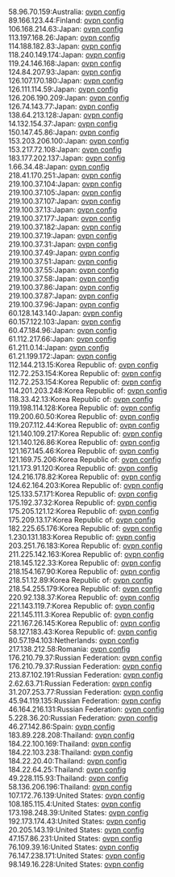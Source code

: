 58.96.70.159:Australia: [ovpn config](vpn/58_96_70_159.ovpn)  
89.166.123.44:Finland: [ovpn config](vpn/89_166_123_44.ovpn)  
106.168.214.63:Japan: [ovpn config](vpn/106_168_214_63.ovpn)  
113.197.168.26:Japan: [ovpn config](vpn/113_197_168_26.ovpn)  
114.188.182.83:Japan: [ovpn config](vpn/114_188_182_83.ovpn)  
118.240.149.174:Japan: [ovpn config](vpn/118_240_149_174.ovpn)  
119.24.146.168:Japan: [ovpn config](vpn/119_24_146_168.ovpn)  
124.84.207.93:Japan: [ovpn config](vpn/124_84_207_93.ovpn)  
126.107.170.180:Japan: [ovpn config](vpn/126_107_170_180.ovpn)  
126.111.114.59:Japan: [ovpn config](vpn/126_111_114_59.ovpn)  
126.206.190.209:Japan: [ovpn config](vpn/126_206_190_209.ovpn)  
126.74.143.77:Japan: [ovpn config](vpn/126_74_143_77.ovpn)  
138.64.213.128:Japan: [ovpn config](vpn/138_64_213_128.ovpn)  
14.132.154.37:Japan: [ovpn config](vpn/14_132_154_37.ovpn)  
150.147.45.86:Japan: [ovpn config](vpn/150_147_45_86.ovpn)  
153.203.206.100:Japan: [ovpn config](vpn/153_203_206_100.ovpn)  
153.217.72.108:Japan: [ovpn config](vpn/153_217_72_108.ovpn)  
183.177.202.137:Japan: [ovpn config](vpn/183_177_202_137.ovpn)  
1.66.34.48:Japan: [ovpn config](vpn/1_66_34_48.ovpn)  
218.41.170.251:Japan: [ovpn config](vpn/218_41_170_251.ovpn)  
219.100.37.104:Japan: [ovpn config](vpn/219_100_37_104.ovpn)  
219.100.37.105:Japan: [ovpn config](vpn/219_100_37_105.ovpn)  
219.100.37.107:Japan: [ovpn config](vpn/219_100_37_107.ovpn)  
219.100.37.13:Japan: [ovpn config](vpn/219_100_37_13.ovpn)  
219.100.37.177:Japan: [ovpn config](vpn/219_100_37_177.ovpn)  
219.100.37.182:Japan: [ovpn config](vpn/219_100_37_182.ovpn)  
219.100.37.19:Japan: [ovpn config](vpn/219_100_37_19.ovpn)  
219.100.37.31:Japan: [ovpn config](vpn/219_100_37_31.ovpn)  
219.100.37.49:Japan: [ovpn config](vpn/219_100_37_49.ovpn)  
219.100.37.51:Japan: [ovpn config](vpn/219_100_37_51.ovpn)  
219.100.37.55:Japan: [ovpn config](vpn/219_100_37_55.ovpn)  
219.100.37.58:Japan: [ovpn config](vpn/219_100_37_58.ovpn)  
219.100.37.86:Japan: [ovpn config](vpn/219_100_37_86.ovpn)  
219.100.37.87:Japan: [ovpn config](vpn/219_100_37_87.ovpn)  
219.100.37.96:Japan: [ovpn config](vpn/219_100_37_96.ovpn)  
60.128.143.140:Japan: [ovpn config](vpn/60_128_143_140.ovpn)  
60.157.122.103:Japan: [ovpn config](vpn/60_157_122_103.ovpn)  
60.47.184.96:Japan: [ovpn config](vpn/60_47_184_96.ovpn)  
61.112.217.66:Japan: [ovpn config](vpn/61_112_217_66.ovpn)  
61.211.0.14:Japan: [ovpn config](vpn/61_211_0_14.ovpn)  
61.21.199.172:Japan: [ovpn config](vpn/61_21_199_172.ovpn)  
112.144.213.15:Korea Republic of: [ovpn config](vpn/112_144_213_15.ovpn)  
112.72.253.154:Korea Republic of: [ovpn config](vpn/112_72_253_154.ovpn)  
112.72.253.154:Korea Republic of: [ovpn config](vpn/112_72_253_154.ovpn)  
114.201.203.248:Korea Republic of: [ovpn config](vpn/114_201_203_248.ovpn)  
118.33.42.13:Korea Republic of: [ovpn config](vpn/118_33_42_13.ovpn)  
119.198.114.128:Korea Republic of: [ovpn config](vpn/119_198_114_128.ovpn)  
119.200.60.50:Korea Republic of: [ovpn config](vpn/119_200_60_50.ovpn)  
119.207.112.44:Korea Republic of: [ovpn config](vpn/119_207_112_44.ovpn)  
121.140.109.217:Korea Republic of: [ovpn config](vpn/121_140_109_217.ovpn)  
121.140.126.86:Korea Republic of: [ovpn config](vpn/121_140_126_86.ovpn)  
121.167.145.46:Korea Republic of: [ovpn config](vpn/121_167_145_46.ovpn)  
121.169.75.206:Korea Republic of: [ovpn config](vpn/121_169_75_206.ovpn)  
121.173.91.120:Korea Republic of: [ovpn config](vpn/121_173_91_120.ovpn)  
124.216.178.82:Korea Republic of: [ovpn config](vpn/124_216_178_82.ovpn)  
124.62.164.203:Korea Republic of: [ovpn config](vpn/124_62_164_203.ovpn)  
125.133.57.171:Korea Republic of: [ovpn config](vpn/125_133_57_171.ovpn)  
175.192.37.32:Korea Republic of: [ovpn config](vpn/175_192_37_32.ovpn)  
175.205.121.12:Korea Republic of: [ovpn config](vpn/175_205_121_12.ovpn)  
175.209.13.17:Korea Republic of: [ovpn config](vpn/175_209_13_17.ovpn)  
182.225.65.176:Korea Republic of: [ovpn config](vpn/182_225_65_176.ovpn)  
1.230.131.183:Korea Republic of: [ovpn config](vpn/1_230_131_183.ovpn)  
203.251.76.183:Korea Republic of: [ovpn config](vpn/203_251_76_183.ovpn)  
211.225.142.163:Korea Republic of: [ovpn config](vpn/211_225_142_163.ovpn)  
218.145.122.33:Korea Republic of: [ovpn config](vpn/218_145_122_33.ovpn)  
218.154.167.90:Korea Republic of: [ovpn config](vpn/218_154_167_90.ovpn)  
218.51.12.89:Korea Republic of: [ovpn config](vpn/218_51_12_89.ovpn)  
218.54.255.179:Korea Republic of: [ovpn config](vpn/218_54_255_179.ovpn)  
220.92.138.37:Korea Republic of: [ovpn config](vpn/220_92_138_37.ovpn)  
221.143.119.7:Korea Republic of: [ovpn config](vpn/221_143_119_7.ovpn)  
221.145.111.3:Korea Republic of: [ovpn config](vpn/221_145_111_3.ovpn)  
221.167.26.145:Korea Republic of: [ovpn config](vpn/221_167_26_145.ovpn)  
58.127.183.43:Korea Republic of: [ovpn config](vpn/58_127_183_43.ovpn)  
80.57.194.103:Netherlands: [ovpn config](vpn/80_57_194_103.ovpn)  
217.138.212.58:Romania: [ovpn config](vpn/217_138_212_58.ovpn)  
176.210.79.37:Russian Federation: [ovpn config](vpn/176_210_79_37.ovpn)  
176.210.79.37:Russian Federation: [ovpn config](vpn/176_210_79_37.ovpn)  
213.87.102.191:Russian Federation: [ovpn config](vpn/213_87_102_191.ovpn)  
2.62.63.71:Russian Federation: [ovpn config](vpn/2_62_63_71.ovpn)  
31.207.253.77:Russian Federation: [ovpn config](vpn/31_207_253_77.ovpn)  
45.94.119.135:Russian Federation: [ovpn config](vpn/45_94_119_135.ovpn)  
46.164.216.131:Russian Federation: [ovpn config](vpn/46_164_216_131.ovpn)  
5.228.36.20:Russian Federation: [ovpn config](vpn/5_228_36_20.ovpn)  
46.27.142.86:Spain: [ovpn config](vpn/46_27_142_86.ovpn)  
183.89.228.208:Thailand: [ovpn config](vpn/183_89_228_208.ovpn)  
184.22.100.169:Thailand: [ovpn config](vpn/184_22_100_169.ovpn)  
184.22.103.238:Thailand: [ovpn config](vpn/184_22_103_238.ovpn)  
184.22.20.40:Thailand: [ovpn config](vpn/184_22_20_40.ovpn)  
184.22.64.25:Thailand: [ovpn config](vpn/184_22_64_25.ovpn)  
49.228.115.93:Thailand: [ovpn config](vpn/49_228_115_93.ovpn)  
58.136.206.196:Thailand: [ovpn config](vpn/58_136_206_196.ovpn)  
107.172.76.139:United States: [ovpn config](vpn/107_172_76_139.ovpn)  
108.185.115.4:United States: [ovpn config](vpn/108_185_115_4.ovpn)  
173.198.248.39:United States: [ovpn config](vpn/173_198_248_39.ovpn)  
192.173.174.43:United States: [ovpn config](vpn/192_173_174_43.ovpn)  
20.205.143.19:United States: [ovpn config](vpn/20_205_143_19.ovpn)  
47.157.86.231:United States: [ovpn config](vpn/47_157_86_231.ovpn)  
76.109.39.16:United States: [ovpn config](vpn/76_109_39_16.ovpn)  
76.147.238.171:United States: [ovpn config](vpn/76_147_238_171.ovpn)  
98.149.16.228:United States: [ovpn config](vpn/98_149_16_228.ovpn)  
